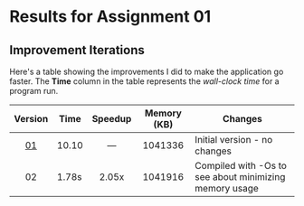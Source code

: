 # Results for Assignment 01

## Improvement Iterations

Here's a table showing the improvements I did to make the application go faster.  The **Time** column in the table represents the _wall-clock time_ for a program run.

| Version | Time | Speedup | Memory (KB) | Changes |
| :-----: | ---- | :-----: | :------: | ------- |
| [01](01.cpp) | 10.10 | &mdash; | 1041336 | Initial version - no changes |
| 02 | 1.78s | 2.05x | 1041916 | Compiled with -Os to see about minimizing memory usage |
